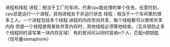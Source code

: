 进程和线程
进程：相当于工厂的车间，代表cpu能处理的单个任务，任意时刻，cpu总是运行一个进程，其他进程处于非运行状态
线程：相当于一个车间里的很多工人，一个进程包括多个线程
进程的内存空间共享，每个线程都可以使用共享内存
但是一个线程使用某些共享内存时，其他线程必须等他结束。（互斥锁防止多个线程同时读写某一块内存区域）
有的房间可以同时容纳n个人，匹配n把钥匙（信号量semaphore）
